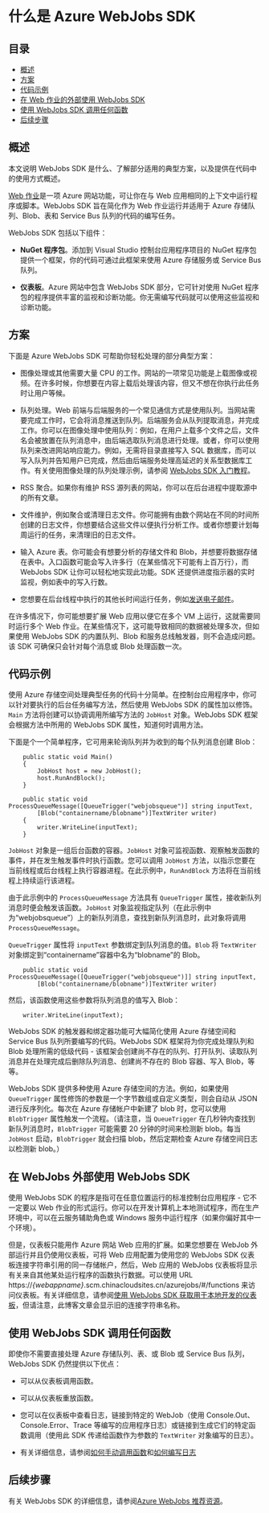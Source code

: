 <properties 
	pageTitle="什么是 Azure WebJobs SDK" 
	description="Azure WebJobs SDK 简介。介绍 SDK 的定义，它适用的典型方案，以及代码示例。" 
	services="app-service\web, storage" 
	documentationCenter=".net" 
	authors="tdykstra" 
	manager="wpickett" 
	editor="jimbe"/>

<tags
	ms.service="app-service-web"
	ms.date="09/22/2015"
	wacn.date="11/12/2015"/>

# 什么是 Azure WebJobs SDK


## 目录

- [概述](#overview)
- [方案](#scenarios)
- [代码示例](#code)
- [在 Web 作业的外部使用 WebJobs SDK](#workerrole)
- [使用 WebJobs SDK 调用任何函数](#nostorage)
- [后续步骤](#nextsteps)

## <a id="overview"></a>概述

本文说明 WebJobs SDK 是什么、了解部分适用的典型方案，以及提供在代码中的使用方式概述。

[Web 作业](/documentation/articles/websites-webjobs-resources)是一项 Azure 网站功能，可让你在与 Web 应用相同的上下文中运行程序或脚本。WebJobs SDK 旨在简化作为 Web 作业运行并适用于 Azure 存储队列、Blob、表和 Service Bus 队列的代码的编写任务。

WebJobs SDK 包括以下组件：

* **NuGet 程序包**。添加到 Visual Studio 控制台应用程序项目的 NuGet 程序包提供一个框架，你的代码可通过此框架来使用 Azure 存储服务或 Service Bus 队列。   
  
* **仪表板**。Azure 网站中包含 WebJobs SDK 部分，它可针对使用 NuGet 程序包的程序提供丰富的监视和诊断功能。你无需编写代码就可以使用这些监视和诊断功能。

## <a id="scenarios"></a>方案

下面是 Azure WebJobs SDK 可帮助你轻松处理的部分典型方案：

* 图像处理或其他需要大量 CPU 的工作。网站的一项常见功能是上载图像或视频。在许多时候，你想要在内容上载后处理该内容，但又不想在你执行此任务时让用户等候。

* 队列处理。Web 前端与后端服务的一个常见通信方式是使用队列。当网站需要完成工作时，它会将消息推送到队列。后端服务会从队列提取消息，并完成工作。你可以在图像处理中使用队列：例如，在用户上载多个文件之后，文件名会被放置在队列消息中，由后端选取队列消息进行处理。或者，你可以使用队列来改进网站响应能力。例如，无需将目录直接写入 SQL 数据库，而可以写入队列并告知用户已完成，然后由后端服务处理高延迟的关系型数据库工作。有关使用图像处理的队列处理示例，请参阅 [WebJobs SDK 入门教程](/documentation/articles/websites-dotnet-webjobs-sdk-get-started)。

* RSS 聚合。如果你有维护 RSS 源列表的网站，你可以在后台进程中提取源中的所有文章。

* 文件维护，例如聚合或清理日志文件。你可能拥有由数个网站在不同的时间所创建的日志文件，你想要结合这些文件以便执行分析工作。或者你想要计划每周运行的任务，来清理旧的日志文件。

* 输入 Azure 表。你可能会有想要分析的存储文件和 Blob，并想要将数据存储在表中。入口函数可能会写入许多行（在某些情况下可能有上百万行），而 WebJobs SDK 让你可以轻松地实现此功能。SDK 还提供进度指示器的实时监视，例如表中的写入行数。

* 您想要在后台线程中执行的其他长时间运行任务，例如[发送电子邮件](https://github.com/victorhurdugaci/AzureWebJobsSamples/tree/master/SendEmailOnFailure)。

在许多情况下，你可能想要扩展 Web 应用以便它在多个 VM 上运行，这就需要同时运行多个 Web 作业。在某些情况下，这可能导致相同的数据被处理多次，但如果使用 WebJobs SDK 的内置队列、Blob 和服务总线触发器，则不会造成问题。该 SDK 可确保只会针对每个消息或 Blob 处理函数一次。

## <a id="code"></a>代码示例

使用 Azure 存储空间处理典型任务的代码十分简单。在控制台应用程序中，你可以针对要执行的后台任务编写方法，然后使用 WebJobs SDK 的属性加以修饰。`Main` 方法将创建可以协调调用所编写方法的 `JobHost` 对象。WebJobs SDK 框架会根据方法中所用的 WebJobs SDK 属性，知道何时调用方法。

下面是个一个简单程序，它可用来轮询队列并为收到的每个队列消息创建 Blob：

		public static void Main()
		{
		    JobHost host = new JobHost();
		    host.RunAndBlock();
		}

		public static void ProcessQueueMessage([QueueTrigger("webjobsqueue")] string inputText, 
            [Blob("containername/blobname")]TextWriter writer)
		{
		    writer.WriteLine(inputText);
		}

`JobHost` 对象是一组后台函数的容器。`JobHost` 对象可监视函数、观察触发函数的事件，并在发生触发事件时执行函数。您可以调用 `JobHost` 方法，以指示您要在当前线程或后台线程上执行容器进程。在此示例中，`RunAndBlock` 方法将在当前线程上持续运行该进程。

由于此示例中的 `ProcessQueueMessage` 方法具有 `QueueTrigger` 属性，接收新队列消息时便会触发该函数。`JobHost` 对象监视指定队列（在此示例中为“webjobsqueue”）上的新队列消息，查找到新队列消息时，此对象将调用 `ProcessQueueMessage`。

`QueueTrigger` 属性将 `inputText` 参数绑定到队列消息的值。`Blob` 将 `TextWriter` 对象绑定到“containername”容器中名为“blobname”的 Blob。

		public static void ProcessQueueMessage([QueueTrigger("webjobsqueue")]] string inputText, 
		    [Blob("containername/blobname")]TextWriter writer)

然后，该函数使用这些参数将队列消息的值写入 Blob：

		writer.WriteLine(inputText);

WebJobs SDK 的触发器和绑定器功能可大幅简化使用 Azure 存储空间和 Service Bus 队列所要编写的代码。WebJobs SDK 框架将为你完成处理队列和 Blob 处理所需的低级代码 - 该框架会创建尚不存在的队列、打开队列、读取队列消息并在处理完成后删除队列消息、创建尚不存在的 Blob 容器、写入 Blob，等等。

WebJobs SDK 提供多种使用 Azure 存储空间的方法。例如，如果使用 `QueueTrigger` 属性修饰的参数是一个字节数组或自定义类型，则会自动从 JSON 进行反序列化。每次在 Azure 存储帐户中新建了 blob 时，您可以使用 `BlobTrigger` 属性触发一个流程。（请注意，当 `QueueTrigger` 在几秒钟内查找到新队列消息时，`BlobTrigger` 可能需要 20 分钟的时间来检测新 blob。每当 `JobHost` 启动，`BlobTrigger` 就会扫描 blob，然后定期检查 Azure 存储空间日志以检测新 blob。）

## <a id="workerrole"></a>在 WebJobs 外部使用 WebJobs SDK

使用 WebJobs SDK 的程序是指可在任意位置运行的标准控制台应用程序 - 它不一定要以 Web 作业的形式运行。你可以在开发计算机上本地测试程序，而在生产环境中，可以在云服务辅助角色或 Windows 服务中运行程序（如果你偏好其中一个环境）。

但是，仪表板只能用作 Azure 网站 Web 应用的扩展。如果您想要在 WebJob 外部运行并且仍使用仪表板，可将 Web 应用配置为使用您的 WebJobs SDK 仪表板连接字符串引用的同一存储帐户，然后，Web 应用的 WebJobs 仪表板将显示有关来自其他某处运行程序的函数执行数据。可以使用 URL https://*{webappname}*.scm.chinacloudsites.cn/azurejobs/#/functions 来访问仪表板。有关详细信息，请参阅[使用 WebJobs SDK 获取用于本地开发的仪表板](http://blogs.msdn.com/b/jmstall/archive/2014/01/27/getting-a-dashboard-for-local-development-with-the-webjobs-sdk.aspx)，但请注意，此博客文章会显示旧的连接字符串名称。

## <a id="nostorage"></a>使用 WebJobs SDK 调用任何函数

即使你不需要直接处理 Azure 存储队列、表、或 Blob 或 Service Bus 队列，WebJobs SDK 仍然提供以下优点：

* 可以从仪表板调用函数。
* 可以从仪表板重放函数。
* 您可以在仪表板中查看日志，链接到特定的 WebJob（使用 Console.Out、Console.Error、Trace 等编写的应用程序日志）或链接到生成它们的特定函数调用（使用此 SDK 传递给函数作为参数的 `TextWriter` 对象编写的日志）。 

* 有关详细信息，请参阅[如何手动调用函数](/documentation/articles/websites-dotnet-webjobs-sdk-storage-queues-how-to#manual)和[如何编写日志](/documentation/articles/websites-dotnet-webjobs-sdk-storage-queues-how-to#logs)

## <a id="nextsteps"></a>后续步骤

有关 WebJobs SDK 的详细信息，请参阅[Azure WebJobs 推荐资源](/documentation/articles/websites-webjobs-resources/)。
 

<!---HONumber=79-->
